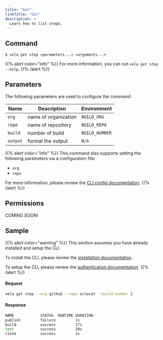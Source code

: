 ```yaml
---
title: "Get"
linkTitle: "Get"
description: >
  Learn how to list steps.
---
```


## Command

```
$ vela get step <parameters...> <arguments...>
```

{{% alert color="info" %}}
For more information, you can run `vela get step --help`.
{{% /alert %}}

## Parameters

The following parameters are used to configure the command:

| Name     | Description          | Environment    |
| -------- | -------------------- | -------------- |
| `org`    | name of organization | `BUILD_ORG`    |
| `repo`   | name of repository   | `BUILD_REPO`   |
| `build`  | number of build      | `BUILD_NUMBER` |
| `output` | format the output    | `N/A`          |

{{% alert color="info" %}}
This command also supports setting the following parameters via a configuration file:

* `org`
* `repo`

For more information, please review the [CLI config documentation](/docs/cli/config).
{{% /alert %}}

## Permissions

COMING SOON!

## Sample

{{% alert color="warning" %}}
This section assumes you have already installed and setup the CLI.

To install the CLI, please review the [installation documentation](/docs/cli/install).

To setup the CLI, please review the [authentication documentation](/docs/cli/authentication).
{{% /alert %}}

#### Request

```sh
vela get step --org github --repo octocat --build-number 1
```

#### Response

```sh
NAME            STATUS  RUNTIME DURATION
publish         failure         1s
build           success         17s
test            success         10s
clone           success         2s
```
